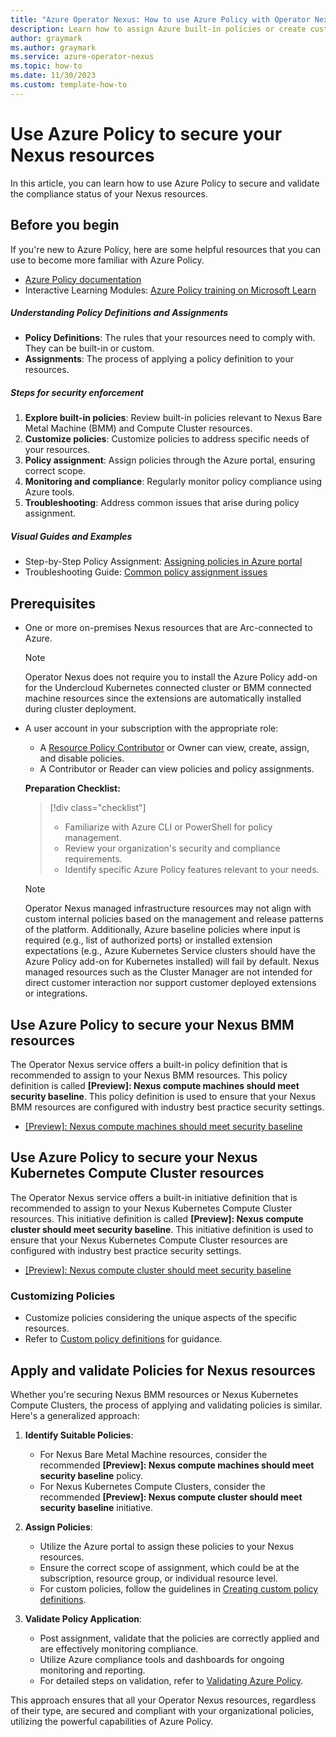 ```yaml
---
title: "Azure Operator Nexus: How to use Azure Policy with Operator Nexus Resources"
description: Learn how to assign Azure built-in policies or create custom policies to secure your Operator Nexus resources.
author: graymark
ms.author: graymark
ms.service: azure-operator-nexus
ms.topic: how-to
ms.date: 11/30/2023
ms.custom: template-how-to
---
```


# Use Azure Policy to secure your Nexus resources

In this article, you can learn how to use Azure Policy to secure and validate the compliance status of your Nexus resources.

## Before you begin

If you're new to Azure Policy, here are some helpful resources that you can use to become more familiar with Azure Policy.

- [Azure Policy documentation](../governance/policy/overview.md)
- Interactive Learning Modules: [Azure Policy training on Microsoft Learn](/learn/browse/?terms=Azure%20Policy)

##### Understanding Policy Definitions and Assignments

- **Policy Definitions**: The rules that your resources need to comply with. They can be built-in or custom.
- **Assignments**: The process of applying a policy definition to your resources.

##### Steps for security enforcement

1. **Explore built-in policies**: Review built-in policies relevant to Nexus Bare Metal Machine (BMM) and Compute Cluster resources.
2. **Customize policies**: Customize policies to address specific needs of your resources.
3. **Policy assignment**: Assign policies through the Azure portal, ensuring correct scope.
4. **Monitoring and compliance**: Regularly monitor policy compliance using Azure tools.
5. **Troubleshooting**: Address common issues that arise during policy assignment.

##### Visual Guides and Examples

- Step-by-Step Policy Assignment: [Assigning policies in Azure portal](../governance/policy/assign-policy-portal.md)
- Troubleshooting Guide: [Common policy assignment issues](../governance/policy/troubleshoot/general.md)

## Prerequisites

- One or more on-premises Nexus resources that are Arc-connected to Azure.

  > [!NOTE]
  > Operator Nexus does not require you to install the Azure Policy add-on for the Undercloud Kubernetes connected cluster or BMM connected machine resources since the extensions are automatically installed during cluster deployment.

- A user account in your subscription with the appropriate role:

  - A [Resource Policy Contributor](../role-based-access-control/built-in-roles.md#resource-policy-contributor) or Owner can view, create, assign, and disable policies.
  - A Contributor or Reader can view policies and policy assignments.

  **Preparation Checklist:**

  > [!div class="checklist"]
  > * Familiarize with Azure CLI or PowerShell for policy management.
  > * Review your organization's security and compliance requirements.
  > * Identify specific Azure Policy features relevant to your needs.

  > [!NOTE]
  > Operator Nexus managed infrastructure resources may not align with custom internal policies based on the management and release patterns of the platform. Additionally, Azure baseline policies where input is required (e.g., list of authorized ports) or installed extension expectations (e.g., Azure Kubernetes Service clusters should have the Azure Policy add-on for Kubernetes installed) will fail by default. Nexus managed resources such as the Cluster Manager are not intended for direct customer interaction nor support customer deployed extensions or integrations.

## Use Azure Policy to secure your Nexus BMM resources

The Operator Nexus service offers a built-in policy definition that is recommended to assign to your Nexus BMM resources. This policy definition is called **[Preview]: Nexus compute machines should meet security baseline**. This policy definition is used to ensure that your Nexus BMM resources are configured with industry best practice security settings.

- [[Preview]: Nexus compute machines should meet security baseline](https://portal.azure.com/#blade/Microsoft_Azure_Policy/PolicyDetailBlade/definitionId/%2Fproviders%2FMicrosoft.Authorization%2FpolicyDefinitions%2Fec2c1bce-5ad3-4b07-bb4f-e041410cd8db)

## Use Azure Policy to secure your Nexus Kubernetes Compute Cluster resources

The Operator Nexus service offers a built-in initiative definition that is recommended to assign to your Nexus Kubernetes Compute Cluster resources. This initiative definition is called **[Preview]: Nexus compute cluster should meet security baseline**. This initiative definition is used to ensure that your Nexus Kubernetes Compute Cluster resources are configured with industry best practice security settings.

- [[Preview]: Nexus compute cluster should meet security baseline](https://portal.azure.com/#blade/Microsoft_Azure_Policy/InitiativeDetail.ReactView/id/%2Fproviders%2FMicrosoft.Authorization%2FpolicySetDefinitions%2F336cb876-5cb8-4795-b9d1-bd9323d3487e)

### Customizing Policies

- Customize policies considering the unique aspects of the specific resources.
- Refer to [Custom policy definitions](../governance/policy/tutorials/create-custom-policy-definition.md) for guidance.

## Apply and validate Policies for Nexus resources

Whether you're securing Nexus BMM resources or Nexus Kubernetes Compute Clusters, the process of applying and validating policies is similar. Here's a generalized approach:

1. **Identify Suitable Policies**:

   - For Nexus Bare Metal Machine resources, consider the recommended **[Preview]: Nexus compute machines should meet security baseline** policy.
   - For Nexus Kubernetes Compute Clusters, consider the recommended **[Preview]: Nexus compute cluster should meet security baseline** initiative.

2. **Assign Policies**:

   - Utilize the Azure portal to assign these policies to your Nexus resources.
   - Ensure the correct scope of assignment, which could be at the subscription, resource group, or individual resource level.
   - For custom policies, follow the guidelines in [Creating custom policy definitions](../governance/policy/tutorials/create-custom-policy-definition.md).

3. **Validate Policy Application**:
   - Post assignment, validate that the policies are correctly applied and are effectively monitoring compliance.
   - Utilize Azure compliance tools and dashboards for ongoing monitoring and reporting.
   - For detailed steps on validation, refer to [Validating Azure Policy](../governance/policy/how-to/get-compliance-data.md).

This approach ensures that all your Operator Nexus resources, regardless of their type, are secured and compliant with your organizational policies, utilizing the powerful capabilities of Azure Policy.
